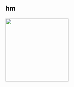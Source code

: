 
## hm
<h4>  </h4>    
<ahref="https://dashboard.heroku.com/new?template=https://github.com/Ishu-Hinata/Suckspro"><img src="https://telegra.ph/file/7edaa1ebdd4061f4b12d2.jpg?style=for-the-badge&logo=heroku" width="200""/></a>

